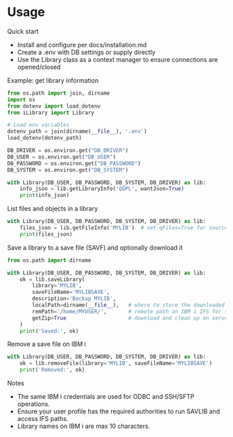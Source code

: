 # Usage

Quick start
- Install and configure per docs/installation.md
- Create a .env with DB settings or supply directly
- Use the Library class as a context manager to ensure connections are opened/closed

Example: get library information
```python
from os.path import join, dirname
import os
from dotenv import load_dotenv
from iLibrary import Library

# Load env variables
dotenv_path = join(dirname(__file__), '.env')
load_dotenv(dotenv_path)

DB_DRIVER = os.environ.get("DB_DRIVER")
DB_USER = os.environ.get("DB_USER")
DB_PASSWORD = os.environ.get("DB_PASSWORD")
DB_SYSTEM = os.environ.get("DB_SYSTEM")

with Library(DB_USER, DB_PASSWORD, DB_SYSTEM, DB_DRIVER) as lib:
    info_json = lib.getLibraryInfo('QGPL', wantJson=True)
    print(info_json)
```

List files and objects in a library
```python
with Library(DB_USER, DB_PASSWORD, DB_SYSTEM, DB_DRIVER) as lib:
    files_json = lib.getFileInfo('MYLIB')  # set qFiles=True for source physical files
    print(files_json)
```

Save a library to a save file (SAVF) and optionally download it
```python
from os.path import dirname

with Library(DB_USER, DB_PASSWORD, DB_SYSTEM, DB_DRIVER) as lib:
    ok = lib.saveLibrary(
        library='MYLIB',
        saveFileName='MYLIBSAVE',
        description='Backup MYLIB',
        localPath=dirname(__file__),   # where to store the downloaded file
        remPath='/home/MYUSER/',       # remote path on IBM i IFS for temporary SAVF
        getZip=True                    # download and clean up on server
    )
    print('Saved:', ok)
```

Remove a save file on IBM i
```python
with Library(DB_USER, DB_PASSWORD, DB_SYSTEM, DB_DRIVER) as lib:
    ok = lib.removeFile(library='MYLIB', saveFileName='MYLIBSAVE')
    print('Removed:', ok)
```

Notes
- The same IBM i credentials are used for ODBC and SSH/SFTP operations.
- Ensure your user profile has the required authorities to run SAVLIB and access IFS paths.
- Library names on IBM i are max 10 characters.

